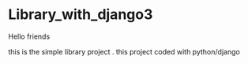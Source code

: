# Library_with_django3

Hello friends 

this is the simple library project . this project coded with python/django


